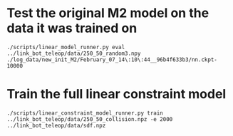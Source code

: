 # Test the original M2 model on the data it was trained on

    ./scripts/linear_model_runner.py eval ../link_bot_teleop/data/250_50_random3.npy ./log_data/new_init_M2/February_07_14\:10\:44__96b4f633b3/nn.ckpt-10000

# Train the full linear constraint model

    ./scripts/linear_constraint_model_runner.py train ../link_bot_teleop/data/250_50_collision.npz -e 2000 ../link_bot_teleop/data/sdf.npz
